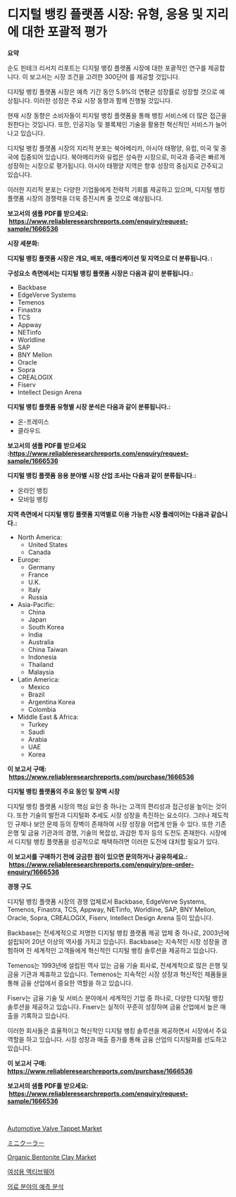 <p><h1>디지털 뱅킹 플랫폼 시장: 유형, 응용 및 지리에 대한 포괄적 평가</h1></p><p><strong>요약</strong></p>
<p><p>순도 핀테크 리서치 리포트는 디지털 뱅킹 플랫폼 시장에 대한 포괄적인 연구를 제공합니다. 이 보고서는 시장 조건을 고려한 300단어 를 제공할 것입니다.</p><p>디지털 뱅킹 플랫폼 시장은 예측 기간 동안 5.9%의 연평균 성장률로 성장할 것으로 예상됩니다. 이러한 성장은 주요 시장 동향과 함께 진행될 것입니다.</p><p>현재 시장 동향은 소비자들이 피지털 뱅킹 플랫폼을 통해 뱅킹 서비스에 더 많은 접근을 원한다는 것입니다. 또한, 인공지능 및 블록체인 기술을 활용한 혁신적인 서비스가 늘어나고 있습니다.</p><p>디지털 뱅킹 플랫폼 시장의 지리적 분포는 북아메리카, 아시아 태평양, 유럽, 미국 및 중국에 집중되어 있습니다. 북아메리카와 유럽은 성숙한 시장으로, 미국과 중국은 빠르게 성장하는 시장으로 평가됩니다. 아시아 태평양 지역은 향후 성장의 중심지로 간주되고 있습니다.</p><p>이러한 지리적 분포는 다양한 기업들에게 전략적 기회를 제공하고 있으며, 디지털 뱅킹 플랫폼 시장의 경쟁력을 더욱 증진시켜 줄 것으로 예상됩니다.</p></p>
<p><strong>보고서의 샘플 PDF를 받으세요: &nbsp;<a href="https://www.reliableresearchreports.com/enquiry/request-sample/1666536">https://www.reliableresearchreports.com/enquiry/request-sample/1666536</a></strong></p>
<p><strong>시장 세분화:</strong></p>
<p><strong> 디지털 뱅킹 플랫폼 시장은 개요, 배포, 애플리케이션 및 지역으로 더 분류됩니다. :</strong></p>
<p><strong>구성요소 측면에서는 디지털 뱅킹 플랫폼 시장은 다음과 같이 분류됩니다.:</strong></p>
<p><ul><li>Backbase</li><li>EdgeVerve Systems</li><li>Temenos</li><li>Finastra</li><li>TCS</li><li>Appway</li><li>NETinfo</li><li>Worldline</li><li>SAP</li><li>BNY Mellon</li><li>Oracle</li><li>Sopra</li><li>CREALOGIX</li><li>Fiserv</li><li>Intellect Design Arena</li></ul></p>
<p><strong> 디지털 뱅킹 플랫폼 유형별 시장 분석은 다음과 같이 분류됩니다.:</strong></p>
<p><ul><li>온-프레미스</li><li>클라우드</li></ul></p>
<p><strong>보고서의 샘플 PDF를 받으세요 :<a href="https://www.reliableresearchreports.com/enquiry/request-sample/1666536">https://www.reliableresearchreports.com/enquiry/request-sample/1666536</a></strong></p>
<p><strong> 디지털 뱅킹 플랫폼 응용 분야별 시장 산업 조사는 다음과 같이 분류됩니다.:</strong></p>
<p><ul><li>온라인 뱅킹</li><li>모바일 뱅킹</li></ul></p>
<p><strong>지역 측면에서 디지털 뱅킹 플랫폼 지역별로 이용 가능한 시장 플레이어는 다음과 같습니다.:</strong></p>
<p><ul>
    <li>
        North America:
        <ul>
            <li>United States</li>
            <li>Canada</li>
        </ul>
    </li>
    <li>
        Europe:
        <ul>
            <li>Germany</li>
            <li>France</li>
            <li>U.K.</li>
            <li>Italy</li>
            <li>Russia</li>
        </ul>
    </li>
    <li>
        Asia-Pacific:
        <ul>
            <li>China</li>
            <li>Japan</li>
            <li>South Korea</li>
            <li>India</li>
            <li>Australia</li>
            <li>China Taiwan</li>
            <li>Indonesia</li>
            <li>Thailand</li>
            <li>Malaysia</li>
        </ul>
    </li>
    <li>
        Latin America:
        <ul>
            <li>Mexico</li>
            <li>Brazil</li>
            <li>Argentina Korea</li>
            <li>Colombia</li>
        </ul>
    </li>
    <li>
        Middle East & Africa:
        <ul>
            <li>Turkey</li>
            <li>Saudi</li>
            <li>Arabia</li>
            <li>UAE</li>
            <li>Korea</li>
        </ul>
    </li>
    </ul></p>
<p><strong>이 보고서 구매: &nbsp;<a href="https://www.reliableresearchreports.com/purchase/1666536">https://www.reliableresearchreports.com/purchase/1666536</a></strong></p>
<p><strong>디지털 뱅킹 플랫폼의 주요 동인 및 장벽 시장</strong></p>
<p><p>디지털 뱅킹 플랫폼 시장의 핵심 요인 중 하나는 고객의 편리성과 접근성을 높이는 것이다. 또한 기술의 발전과 디지털화 추세도 시장 성장을 촉진하는 요소이다. 그러나 제도적인 규제나 보안 문제 등의 장벽이 존재하여 시장 성장을 어렵게 만들 수 있다. 또한 기존 은행 및 금융 기관과의 경쟁, 기술의 복잡성, 과감한 투자 등의 도전도 존재한다. 시장에서 디지털 뱅킹 플랫폼을 성공적으로 채택하려면 이러한 도전에 대처할 필요가 있다.</p></p>
<p><strong>이 보고서를 구매하기 전에 궁금한 점이 있으면 문의하거나 공유하세요.: &nbsp;<a href="https://www.reliableresearchreports.com/enquiry/pre-order-enquiry/1666536">https://www.reliableresearchreports.com/enquiry/pre-order-enquiry/1666536</a></strong></p>
<p><strong>경쟁 구도</strong></p>
<p><p>디지털 뱅킹 플랫폼 시장의 경쟁 업체로서 Backbase, EdgeVerve Systems, Temenos, Finastra, TCS, Appway, NETinfo, Worldline, SAP, BNY Mellon, Oracle, Sopra, CREALOGIX, Fiserv, Intellect Design Arena 등이 있습니다.</p><p>Backbase는 전세계적으로 저명한 디지털 뱅킹 플랫폼 제공 업체 중 하나로, 2003년에 설립되어 20년 이상의 역사를 가지고 있습니다. Backbase는 지속적인 시장 성장을 경험하며 전 세계적인 고객들에게 혁신적인 디지털 뱅킹 솔루션을 제공하고 있습니다.</p><p>Temenos는 1993년에 설립된 역사 있는 금융 기술 회사로, 전세계적으로 많은 은행 및 금융 기관과 제휴하고 있습니다. Temenos는 지속적인 시장 성장과 혁신적인 제품들을 통해 금융 산업에서 중요한 역할을 하고 있습니다.</p><p>Fiserv는 금융 기술 및 서비스 분야에서 세계적인 기업 중 하나로, 다양한 디지털 뱅킹 솔루션을 제공하고 있습니다. Fiserv는 실적이 꾸준히 성장하며 금융 산업에서 높은 매출을 기록하고 있습니다.</p><p>이러한 회사들은 효율적이고 혁신적인 디지털 뱅킹 솔루션을 제공하면서 시장에서 주요 역할을 하고 있습니다. 시장 성장과 매출 증가를 통해 금융 산업의 디지털화를 선도하고 있습니다.</p></p>
<p><strong>이 보고서 구매: &nbsp; <a href="https://www.reliableresearchreports.com/purchase/1666536">https://www.reliableresearchreports.com/purchase/1666536</a></strong></p>
<p><strong>보고서의 샘플 PDF를 받으세요: &nbsp;<a href="https://www.reliableresearchreports.com/enquiry/request-sample/1666536">https://www.reliableresearchreports.com/enquiry/request-sample/1666536</a></strong><strong></strong></p>
<p>&nbsp;</p>
<p><p><a href="https://issuu.com/reportprime-2/docs/automotive-valve-tappet-market-size-2030.pptx">Automotive Valve Tappet Market</a></p><p><a href="https://github.com/hilmi-2a/Market-Research-Report-List-1/blob/main/379251615156.md">ミニクーラー</a></p><p><a href="https://sulfuric-clavicle-d39.notion.site/Organic-Bentonite-Clay-Market-Analysis-Examines-its-Scope-on-Growth-Opportunities-and-Forecasted-Tr-8c86e862f0714f36bb64529e7d2fd4e5">Organic Bentonite Clay Market</a></p><p><a href="https://github.com/nuekbpymrrz5/Market-Research-Report-List-1/blob/main/264340514047.md">여성용 액티브웨어</a></p><p><a href="https://github.com/BrettWeberrt8767765/Market-Research-Report-List-1/blob/main/959401414048.md">의료 분야의 예측 분석</a></p></p>